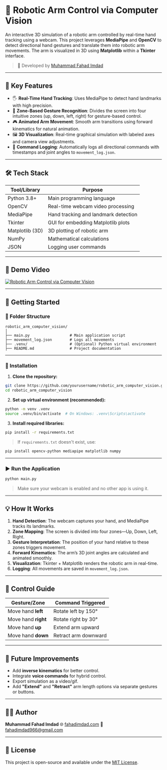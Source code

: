 # 🤖 Robotic Arm Control via Computer Vision

An interactive 3D simulation of a robotic arm controlled by real-time hand tracking using a webcam. This project leverages **MediaPipe** and **OpenCV** to detect directional hand gestures and translate them into robotic arm movements. The arm is visualized in 3D using **Matplotlib** within a **Tkinter** interface.

> 🚀 Developed by [Muhammad Fahad Imdad](https://fahadimdad.com)

---

## 📸 Key Features

* 🖐️ **Real-Time Hand Tracking**: Uses MediaPipe to detect hand landmarks with high precision.
* 🧠 **Zone-Based Gesture Recognition**: Divides the screen into four intuitive zones (up, down, left, right) for gesture-based control.
* 🎮 **Animated Arm Movement**: Smooth arm transitions using forward kinematics for natural animation.
* 🖼️ **3D Visualization**: Real-time graphical simulation with labeled axes and camera view adjustments.
* 💾 **Command Logging**: Automatically logs all directional commands with timestamps and joint angles to `movement_log.json`.

---

## 🛠️ Tech Stack

| Tool/Library    | Purpose                              |
| --------------- | ------------------------------------ |
| Python 3.8+     | Main programming language            |
| OpenCV          | Real-time webcam video processing    |
| MediaPipe       | Hand tracking and landmark detection |
| Tkinter         | GUI for embedding Matplotlib plots   |
| Matplotlib (3D) | 3D plotting of robotic arm           |
| NumPy           | Mathematical calculations            |
| JSON            | Logging user commands                |

---

## 🎥 Demo Video

[![Robotic Arm Control via Computer Vision](https://img.youtube.com/vi/UxEhhBWcOTg/0.jpg)](https://youtu.be/UxEhhBWcOTg)

---

## 🚀 Getting Started

### 📂 Folder Structure

```
robotic_arm_computer_vision/
│
├── main.py                  # Main application script
├── movement_log.json        # Logs all movements
├── .venv/                   # (Optional) Python virtual environment
├── README.md                # Project documentation
```

---

### 🧪 Installation

1. **Clone the repository:**

```bash
git clone https://github.com/yourusername/robotic_arm_computer_vision.git
cd robotic_arm_computer_vision
```

2. **Set up virtual environment (recommended):**

```bash
python -m venv .venv
source .venv/bin/activate  # On Windows: .venv\Scripts\activate
```

3. **Install required libraries:**

```bash
pip install -r requirements.txt
```

> If `requirements.txt` doesn't exist, use:

```bash
pip install opencv-python mediapipe matplotlib numpy
```

---

### ▶️ Run the Application

```bash
python main.py
```

> Make sure your webcam is enabled and no other app is using it.

---

## 💡 How It Works

1. **Hand Detection**: The webcam captures your hand, and MediaPipe tracks its landmarks.
2. **Zone Mapping**: The screen is divided into four zones—Up, Down, Left, Right.
3. **Gesture Interpretation**: The position of your hand relative to these zones triggers movement.
4. **Forward Kinematics**: The arm’s 3D joint angles are calculated and animated smoothly.
5. **Visualization**: Tkinter + Matplotlib renders the robotic arm in real-time.
6. **Logging**: All movements are saved in `movement_log.json`.

---

## 🧠 Control Guide

| Gesture/Zone        | Command Triggered    |
| ------------------- | -------------------- |
| Move hand **left**  | Rotate left by 150°  |
| Move hand **right** | Rotate right by 30°  |
| Move hand **up**    | Extend arm upward    |
| Move hand **down**  | Retract arm downward |

---

## 📝 Future Improvements

* Add **inverse kinematics** for better control.
* Integrate **voice commands** for hybrid control.
* Export simulation as a video/gif.
* Add **"Extend"** and **"Retract"** arm length options via separate gestures or buttons.

---

## 👨‍💻 Author

**Muhammad Fahad Imdad**
🌐 [fahadimdad.com](https://fahadimdad.com)
📧 [fahadimdad966@gmail.com](mailto:fahadimdad966@gmail.com)

---

## 📄 License

This project is open-source and available under the [MIT License](LICENSE).
